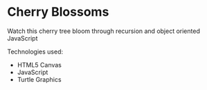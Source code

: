 # Cherry Blossoms

Watch this cherry tree bloom through recursion and object oriented JavaScript

Technologies used:
* HTML5 Canvas
* JavaScript
* Turtle Graphics

